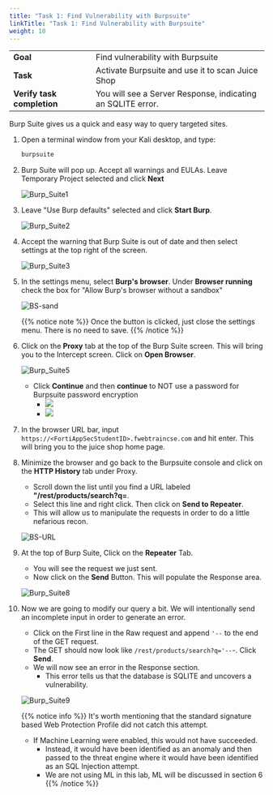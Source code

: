 ```yaml
---
title: "Task 1: Find Vulnerability with Burpsuite"
linkTitle: "Task 1: Find Vulnerability with Burpsuite"
weight: 10
---
```


|                            |    |  
|----------------------------| ----
| **Goal**                   | Find vulnerability with Burpsuite
| **Task**                   | Activate Burpsuite and use it to scan Juice Shop
| **Verify task completion** | You will see a Server Response, indicating an SQLITE error.


Burp Suite gives us a quick and easy way to query targeted sites.

1. Open a terminal window from your Kali desktop, and type:

    ```sh
    burpsuite
    ```

2. Burp Suite will pop up. Accept all warnings and EULAs.  Leave Temporary Project selected and click **Next**

    ![Burp_Suite1](bs-temp.png)

3. Leave "Use Burp defaults" selected and click **Start Burp**.

    ![Burp_Suite2](bsstart.png)

4. Accept the warning that Burp Suite is out of date and then select settings at the top right of the screen.

    ![Burp_Suite3](bs-set.png)

5. In the settings menu, select **Burp's browser**.  Under **Browser running** check the box for "Allow Burp's browser without a sandbox"

    ![BS-sand](bs-sand.png)

    {{% notice note %}} Once the button is clicked, just close the settings menu.  There is no need to save. {{% /notice %}}

6. Click on the **Proxy** tab at the top of the Burp Suite screen.  This will bring you to the Intercept screen.  Click on **Open Browser**. 

    ![Burp_Suite5](bs-proxy.png)
    - Click **Continue** and then **continue** to NOT use a password for Burpsuite password encryption
      - ![](bs-browserpw.png)
      - ![](bs-pwunencrypt.png)

7. In the browser URL bar, input ```https://<FortiAppSecStudentID>.fwebtraincse.com``` and hit enter.  This will bring you to the juice shop home page.

8. Minimize the browser and go back to the Burpsuite console and click on the **HTTP History** tab under Proxy.  
   - Scroll down the list until you find a URL labeled **"/rest/products/search?q=**.  
   - Select this line and right click.  Then click on **Send to Repeater**.  
   - This will allow us to manipulate the requests in order to do a little nefarious recon.

    ![BS-URL](bs-url.png)

9. At the top of Burp Suite, Click on the **Repeater** Tab.
   - You will see the request we just sent.  
   - Now click on the **Send** Button.  This will populate the Response area.

    ![Burp_Suite8](bs-repeater1.png)

10. Now we are going to modify our query a bit.  We will intentionally send an incomplete input in order to generate an error. 
    - Click on the First line in the Raw request and append ```'--``` to the end of the GET request.  
    - The GET should now look like ```/rest/products/search?q='--```-.  Click **Send**.  
    - We will now see an error in the Response section.  
      - This error tells us that the database is SQLITE and uncovers a vulnerability.

    ![Burp_Suite9](bs-repeater2.png)

    {{% notice info %}}
    It's worth mentioning that the standard signature based Web Protection Profile did not catch this attempt. 
    - If Machine Learning were enabled, this would not have succeeded.  
      - Instead, it would have been identified as an anomaly and then passed to the threat engine where it would have been identified as an SQL Injection attempt.  
      - We are not using ML in this lab, ML will be discussed in section 6
      {{% /notice %}}
